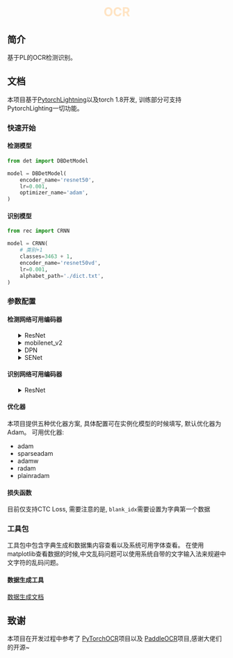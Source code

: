 <h1><p align="center" style="color: bisque">OCR</p></h1>

## 简介

基于PL的OCR检测识别。

## 文档

本项目基于[PytorchLightning](https://www.pytorchlightning.ai/)以及torch 1.8开发, 训练部分可支持PytorchLighting一切功能。

### 快速开始

#### 检测模型

```python
from det import DBDetModel

model = DBDetModel(
    encoder_name='resnet50',
    lr=0.001,
    optimizer_name='adam',
)
```

#### 识别模型

```python
from rec import CRNN

model = CRNN(
    # 类别+1
    classes=3463 + 1,
    encoder_name='resnet50vd',
    lr=0.001,
    alphabet_path='./dict.txt',
)
```

### 参数配置

#### 检测网络可用编码器

<details>
<summary style="margin-left: 25px;">ResNet</summary>
<div style="margin-left: 25px;">

|Encoder                         |
|--------------------------------|
|resnet18                        |
|resnet34                        |
|resnet50                        |
|resnet101                       |
|resnet152                       |
|resnext50_32x4d                 |
|resnext101_32x4d                |
|resnext101_32x8d                |
|resnext101_32x16d               |
|resnext101_32x32d               |
|resnext101_32x48d               |

</div>
</details>


<details>
<summary style="margin-left: 25px;">mobilenet_v2</summary>
<div style="margin-left: 25px;">

|Encoder                     |
|----------------------------|
|mobilenet_v2                |

</div>
</details>

<details>
<summary style="margin-left: 25px;">DPN</summary>
<div style="margin-left: 25px;">

|Encoder                     |
|----------------------------|
|dpn68                |
|dpn68b                |
|dpn92                |
|dpn98                |
|dpn107                |
|dpn131                |

</div>
</details>

<details>
<summary style="margin-left: 25px;">SENet</summary>
<div style="margin-left: 25px;">

|Encoder                     |
|----------------------------|
|se_resnet50                |
|se_resnet101                |
|se_resnet152                |
|se_resnext50_32x4d                |
|se_resnext101_32x4d                |
|senet154                |

</div>
</details>

#### 识别网络可用编码器

<details>
<summary style="margin-left: 25px;">ResNet</summary>
<div style="margin-left: 25px;">

|Encoder                           |
|----------------------------------|
|resnet18vd                        |
|resnet34vd                        |
|resnet50vd                        |
|resnet101vd                       |
|resnet152vd                       |
|resnet200vd                       |

</div>
</details>

#### 优化器

本项目提供五种优化器方案, 具体配置可在实例化模型的时候填写, 默认优化器为Adam。 可用优化器:

- adam
- sparseadam
- adamw
- radam
- plainradam

#### 损失函数

目前仅支持CTC Loss, 需要注意的是, `blank_idx`需要设置为字典第一个数据

### 工具包

工具包中包含字典生成和数据集内容查看以及系统可用字体查看。 在使用matplotlib查看数据的时候,中文乱码问题可以使用系统自带的文字输入法来规避中文字符的乱码问题。

#### 数据生成工具

[数据生成文档](https://github.com/TYYKJ/limapOCR/blob/master/tools/generateBoat/README.md)

## 致谢

本项目在开发过程中参考了 [PyTorchOCR](https://github.com/WenmuZhou/PytorchOCR/)项目以及 [PaddleOCR](https://github.com/PaddlePaddle/PaddleOCR)项目,感谢大佬们的开源~



